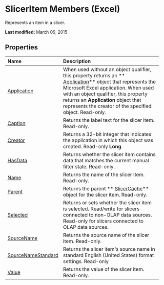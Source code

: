 
# SlicerItem Members (Excel)
Represents an item in a slicer.

 **Last modified:** March 09, 2015


## Properties



|**Name**|**Description**|
|:-----|:-----|
| [Application](5e6d22ef-5a91-b660-3a8b-2c73c4e54e9e.md)|When used without an object qualifier, this property returns an  ** [Application](19b73597-5cf9-4f56-8227-b5211f657f6f.md)** object that represents the Microsoft Excel application. When used with an object qualifier, this property returns an **Application** object that represents the creator of the specified object. Read-only.|
| [Caption](27e4bcc0-da55-d79e-a020-85e32c5381d3.md)|Returns the label text for the slicer item. Read-only.|
| [Creator](66027cd8-f471-c194-9d3e-b19198e1cc2d.md)|Returns a 32-bit integer that indicates the application in which this object was created. Read-only  **Long**.|
| [HasData](17ce0cdc-ec30-638a-e869-4640ee0ef5a3.md)|Returns whether the slicer item contains data that matches the current manual filter state. Read-only.|
| [Name](c12e25db-b923-fe1e-0f2d-139dc1baff92.md)|Returns the name of the slicer item. Read-only.|
| [Parent](825bf5c7-755c-4916-f367-de96faf9843a.md)|Returns the parent  ** [SlicerCache](6e6533e3-0503-a1d3-9ecd-f7997233565f.md)** object for the slicer item. Read-only.|
| [Selected](6eca0975-1f7b-0d23-98a5-59f38f6dae84.md)|Returns or sets whether the slicer item is selected. Read/write for slicers connected to non-OLAP data sources. Read-only for slicers connected to OLAP data sources.|
| [SourceName](40bf1f3f-668d-d2df-c68f-fe46511b1a00.md)|Returns the source name of the slicer item. Read-only.|
| [SourceNameStandard](fb2cba30-5ef5-1aa4-23f0-8dd0a4e6102a.md)|Returns the slicer item's source name in standard English (United States) format settings. Read-only|
| [Value](a4de3b8a-42f5-a958-fff7-afb38674aa3c.md)|Returns the value of the slicer item. Read-only.|
